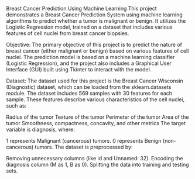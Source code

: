 Breast Cancer Prediction Using Machine Learning
This project demonstrates a Breast Cancer Prediction System using machine learning algorithms to predict whether a tumor is malignant or benign. It utilizes the Logistic Regression model, trained on a dataset that includes various features of cell nuclei from breast cancer biopsies.

Objective:
The primary objective of this project is to predict the nature of breast cancer (either malignant or benign) based on various features of cell nuclei. The prediction model is based on a machine learning classifier (Logistic Regression), and the project also includes a Graphical User Interface (GUI) built using Tkinter to interact with the model.

Dataset:
The dataset used for this project is the Breast Cancer Wisconsin (Diagnostic) dataset, which can be loaded from the sklearn.datasets module. The dataset includes 569 samples with 30 features for each sample. These features describe various characteristics of the cell nuclei, such as:

Radius of the tumor
Texture of the tumor
Perimeter of the tumor
Area of the tumor
Smoothness, compactness, concavity, and other metrics
The target variable is diagnosis, where:

1 represents Malignant (cancerous) tumors.
0 represents Benign (non-cancerous) tumors.
The dataset is preprocessed by:

Removing unnecessary columns (like id and Unnamed: 32).
Encoding the diagnosis column (M as 1, B as 0).
Splitting the data into training and testing sets.
